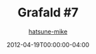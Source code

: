 ---
title: "Grafald #7"
type: "image"
date: 2012-04-19T00:00:00-04:00
draft: false
categories: ["Grafald"]
image_path: "../img/2012/7.png"
alt_text: ""
is_subpage: true
author: "[hatsune-mike](https://cohost.org/hatsune-mike)"
---